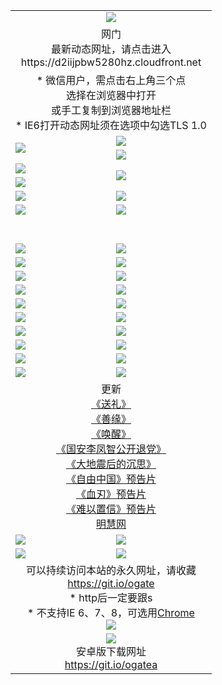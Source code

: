 ﻿<table>
  <tr></tr>
  <tr><td colspan=2 align=center><img src="https://cloud.githubusercontent.com/assets/11880933/13434984/f430fae2-e012-11e5-814f-c2df1e82b247.jpg" /></td></tr>
  <tr><td colspan=2 align=center>网门<br>最新动态网址，请点击进入
<br>https://d2iijpbw5280hz.cloudfront.net
    </td>
  </tr>
  <tr>
    <td colspan=2 align=center>* 微信用户，需点击右上角三个点<br>选择在浏览器中打开<br>或手工复制到浏览器地址栏
    <br>* IE6打开动态网址须在选项中勾选TLS 1.0</td>
  </tr>
  <tr>
    <td rowspan=2><a href="https://d2iijpbw5280hz.cloudfront.net/ogUP.aspx?name=11DKC.mp4&list=11DKC" target="_blank"><img src="https://d2iijpbw5280hz.cloudfront.net/Up/11DKC1.jpg" /></a></td> 
    <td><div><a href="https://d2iijpbw5280hz.cloudfront.net/ogUP.aspx?name=LRWS.mp4&list=LRWS" target="_blank"><img src="https://d2iijpbw5280hz.cloudfront.net/Up/LRWS.jpg" /></a></td>
   </tr>
  <tr>
    <td><a href="https://d2iijpbw5280hz.cloudfront.net/ogNiceVedio.aspx" target="_blank"><img src="https://d2iijpbw5280hz.cloudfront.net/Up/11TGKDY.jpg" /></a></td>
  </tr>
  <tr>
    <td><a href="https://d2iijpbw5280hz.cloudfront.net/ogUP.aspx?name=JQR.mp4&count=2" target="_blank"><img src="https://d2iijpbw5280hz.cloudfront.net/Up/JQR.jpg" /></a></td>   
    <td rowspan=2><a href="https://d2iijpbw5280hz.cloudfront.net/ogUP.aspx?name=JP.mp4&count=9" target="_blank"><img src="https://d2iijpbw5280hz.cloudfront.net/Up/JP.jpg" /></td>
  </tr>
  <tr>
    <td><a href="https://d2iijpbw5280hz.cloudfront.net/ogUP.aspx?name=WH.mp4" target="_blank"><img src="https://d2iijpbw5280hz.cloudfront.net/Up/WH.jpg" /></a></td>
  </tr>
  <tr>
    <td><a href="https://d2iijpbw5280hz.cloudfront.net/ogUP.aspx?name=SSZJ.mp4&list=SSZJ" target="_blank"><img src="https://d2iijpbw5280hz.cloudfront.net/Up/SSZJ.jpg" /></a></td>
    <td><a href="https://d2iijpbw5280hz.cloudfront.net/ogUP.aspx?name=1XQK.mp4&count=13" target="_blank"><img src="https://d2iijpbw5280hz.cloudfront.net/Up/1XQK.jpg" /></a</td>
  </tr>
  <tr>
    <td><a href="https://d2iijpbw5280hz.cloudfront.net/ogUP.aspx?name=ZY.mp4&count=2015|16" target="_blank"><img src="https://d2iijpbw5280hz.cloudfront.net/Up/ZY.jpg" /></a</td>
    <td><a href="https://d2iijpbw5280hz.cloudfront.net/ogUP.aspx?name=XTFY.mp4&count=B|2,A|24" target="_blank"><img src="https://d2iijpbw5280hz.cloudfront.net/Up/XTFY.jpg" /></a></td>
  </tr>
  <tr height="40">
  </tr>
  <tr>
    <td><a href="https://d2iijpbw5280hz.cloudfront.net/ogUP.aspx?name=4SQQ.mp4&list=4SQQ" target="_blank"><img src="https://d2iijpbw5280hz.cloudfront.net/Up/4SQQ0.jpg"/></a></td>
    <td><a href="https://d2iijpbw5280hz.cloudfront.net/ogUP.aspx?name=4SHQ.mp4&list=4SHQ" target="_blank"><img src="https://d2iijpbw5280hz.cloudfront.net/Up/4SHQ0.jpg"/></a></td>
  </tr>
  <tr>
    <td><a href="https://d2iijpbw5280hz.cloudfront.net/ogUP.aspx?name=4SZG.mp4&list=4SZG" target="_blank"><img src="https://d2iijpbw5280hz.cloudfront.net/Up/4SZG0.jpg"/></a></td>
    <td><a href="https://d2iijpbw5280hz.cloudfront.net/ogUP.aspx?name=4SDJ.mp4&list=4SDJ" target="_blank"><img src="https://d2iijpbw5280hz.cloudfront.net/Up/4SDJ0.jpg"/></a></td>
  </tr>
  <tr>
    <td><a href="https://d2iijpbw5280hz.cloudfront.net/ogUP.aspx?name=4SGX.mp4&list=4SGX" target="_blank"><img src="https://d2iijpbw5280hz.cloudfront.net/Up/4SGX0.jpg"/></a></td>
    <td><a href="https://d2iijpbw5280hz.cloudfront.net/ogUP.aspx?name=4SHD.mp4&list=4SHD" target="_blank"><img src="https://d2iijpbw5280hz.cloudfront.net/Up/4SHD0.jpg"/></a></td>
  </tr>
  <tr>
    <td><a href="https://d2iijpbw5280hz.cloudfront.net/ogUP.aspx?name=4CTX.mp4&list=4CTX" target="_blank"><img src="https://d2iijpbw5280hz.cloudfront.net/Up/4CTX0.jpg"/></a></td>
    <td><a href="https://d2iijpbw5280hz.cloudfront.net/ogUP.aspx?name=4CWZ.mp4&list=4CWZ" target="_blank"><img src="https://d2iijpbw5280hz.cloudfront.net/Up/4CWZ0.jpg"/></a></td>
  </tr>
  <tr>
    <td><a href="https://d2iijpbw5280hz.cloudfront.net/onUP.aspx?name=https://d1lqqjldbsh7xo.cloudfront.net/" target="_blank"><img src="https://d2iijpbw5280hz.cloudfront.net/Up/0DTW.jpg"/></a></td>
    <td><a href="https://d2iijpbw5280hz.cloudfront.net/onUP.aspx?name=https://d240ns8up8earz.cloudfront.net/acenter/" target="_blank"><img src="https://d2iijpbw5280hz.cloudfront.net/Up/0TDW.jpg" /></a></td>
  </tr>
  <tr>
    <td><a href="https://d2iijpbw5280hz.cloudfront.net/onUP.aspx?name=https://d4508d6vomz2p.cloudfront.net/gb/nsc413.htm" target="_blank"><img src="https://d2iijpbw5280hz.cloudfront.net/Up/0DJY.jpg" /></a></td>
    <td><a href="https://d2iijpbw5280hz.cloudfront.net/onUP.aspx?name=https://dilo7bqpjb57y.cloudfront.net/xtr/gb/prog204.html" target="_blank"><img src="https://d2iijpbw5280hz.cloudfront.net/Up/0XTR.jpg" /></a></td>
  </tr>
  <tr>
    <td><a href="https://d2iijpbw5280hz.cloudfront.net/onUP.aspx?name=https://d3aj00iefsmfgc.cloudfront.net/" target="_blank"><img src="https://d2iijpbw5280hz.cloudfront.net/Up/0MHW.jpg" /></a></td>
    <td><a href="https://d2iijpbw5280hz.cloudfront.net/onUP.aspx?name=https://d20wz7qt14x5d2.cloudfront.net/" target="_blank"><img src="https://d2iijpbw5280hz.cloudfront.net/Up/0ZJW.jpg" /></a></td>
  </tr>
  <tr>
    <td><a href="https://d2iijpbw5280hz.cloudfront.net/ogUP.aspx?name=0FG.zip" target="_blank"><img src="https://d2iijpbw5280hz.cloudfront.net/Up/0FG.jpg" /></a></td>
    <td><a href="https://d2iijpbw5280hz.cloudfront.net/ogUP.aspx?name=0FGA.apk" target="_blank"><img src="https://d2iijpbw5280hz.cloudfront.net/Up/0FGA.jpg" /></a></td>
  </tr>
  <tr>
    <td><a href="https://d2iijpbw5280hz.cloudfront.net/ogUP.aspx?name=0U.zip" target="_blank"><img src="https://d2iijpbw5280hz.cloudfront.net/Up/0U.jpg" /></a></td>
    <td><a href="https://d2iijpbw5280hz.cloudfront.net/ogUP.aspx?name=0UA.apk" target="_blank"><img src="https://d2iijpbw5280hz.cloudfront.net/Up/0UA.jpg" /></a></td>
  </tr>
  <tr>
    <td><a href="https://d2iijpbw5280hz.cloudfront.net/ogUP.aspx?name=0iPPOTV.zip" target="_blank"><img src="https://d2iijpbw5280hz.cloudfront.net/Up/0iPPOTV.jpg" /></a></td>
    <td><a href="https://d2iijpbw5280hz.cloudfront.net/ogUP.aspx?name=0iNTD.apk" target="_blank"><img src="https://d2iijpbw5280hz.cloudfront.net/Up/0iNTD.jpg" /></a></td>
  </tr>
  <tr>
    <td colspan=2 align=center>更新<br>
      <a href="https://d2iijpbw5280hz.cloudfront.net/ogUP.aspx?name=4ESL.mp4" target="_blank">《送礼》</a><br>
      <a href="https://d2iijpbw5280hz.cloudfront.net/ogUP.aspx?name=4ESY.mp4" target="_blank">《善缘》</a><br>
      <a href="https://d2iijpbw5280hz.cloudfront.net/ogUP.aspx?name=4EHX.mp4" target="_blank">《唤醒》</a><br>
      <a href="https://d2iijpbw5280hz.cloudfront.net/ogUP.aspx?name=4LFZ.mp4" target="_blank">《国安李凤智公开退党》</a><br>
      <a href="https://d2iijpbw5280hz.cloudfront.net/ogUP.aspx?name=4DDZHDCS.mp4" target="_blank">《大地震后的沉思》</a><br>
      <a href="https://d2iijpbw5280hz.cloudfront.net/ogUP.aspx?name=11ZYZG0.mp4" target="_blank">《自由中国》预告片</a><br>
      <a href="https://d2iijpbw5280hz.cloudfront.net/ogUP.aspx?name=11XR.mp4" target="_blank">《血刃》预告片</a><br>
      <a href="https://d2iijpbw5280hz.cloudfront.net/ogUP.aspx?name=11NYZX.mp4&count=2" target="_blank">《难以置信》预告片</a><br>
      <a href="https://d2iijpbw5280hz.cloudfront.net/onUP.aspx?name=https://www.minghui.org/" target="_blank">明慧网</a></td>
    </td>
  </tr>
  <tr>
    <td><a href="https://d2iijpbw5280hz.cloudfront.net/ogNice.aspx" target="_blank"><img src="https://d2iijpbw5280hz.cloudfront.net/Up/0WCYY.jpg" /></a></td>
    <td><a href="https://d2iijpbw5280hz.cloudfront.net/onCO.aspx?ob=600事物&op=增删改&args=WH1~%23类型6新闻%7c%23类型6评论&mode=" target="_blank"><img src="https://d2iijpbw5280hz.cloudfront.net/Up/0WZTT.jpg" /></a></td> 
  </tr>
  <tr>
    <td><a href="https://d2iijpbw5280hz.cloudfront.net/ogDY.aspx" target="_blank"><img src="https://d2iijpbw5280hz.cloudfront.net/Up/0FK.jpg" /></a></td>
    <td><a href="https://d2iijpbw5280hz.cloudfront.net/ogST.aspx" target="_blank"><img src="https://d2iijpbw5280hz.cloudfront.net/Up/0ST.jpg" /></a></td> 
  </tr>
  <tr>
    <td colspan=2 align=center>可以持续访问本站的永久网址，请收藏<br/><a href="https://git.io/ogate" target="_blank">https://git.io/ogate</a><br/>* http后一定要跟s<br/>* 不支持IE 6、7、8，可选用<a href="https://d2iijpbw5280hz.cloudfront.net/ogUP.aspx?name=0ChromePortable.zip">Chrome</a><br/><a href="https://d2iijpbw5280hz.cloudfront.net/Up/0WMGDL2.png" target="_blank"><img src="https://d2iijpbw5280hz.cloudfront.net/Up/0WMGD2.png"/></a></td>
  </tr>
  <tr>
    <td colspan=2 align=center><a href="https://d2iijpbw5280hz.cloudfront.net/ogUP.aspx?name=0oGate.apk" target="_blank"><img src="https://cloud.githubusercontent.com/assets/11880933/13720399/75e143ee-e842-11e5-9f0a-1421f423c80f.jpg" /></a><br>安卓版下载网址<br><a href="https://git.io/ogatea">https://git.io/ogatea</a></td>
  </tr>
  <!--tr>
    <td colspan=2 align=center>可能失效的动态网址
    </td>
  </tr-->
</table>
